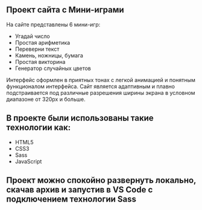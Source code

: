 ## Проект сайта с Мини-играми

На сайте представлены 6 мини-игр:
- Угадай число
- Простая арифметика
- Переверни текст
- Камень, ножницы, бумага
- Простая викторина
- Генератор случайных цветов

Интерфейс оформлен в приятных тонах с легкой анимацией и понятным функционалом интерфейса.
Сайт является адаптивным и плавно подстраивается под различные разрешения ширины экрана в условном диапазоне от 320px и больше.

## В проекте были использованы такие технологии как: 
- HTML5
- CSS3
- Sass
- JavaScript

## Проект можно спокойно развернуть локально, скачав архив и запустив в VS Code c подключением технологии Sass
